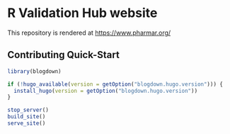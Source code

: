 # R Validation Hub website

This repository is rendered at https://www.pharmar.org/

## Contributing Quick-Start

```r
library(blogdown)

if (!hugo_available(version = getOption("blogdown.hugo.version"))) {
  install_hugo(version = getOption("blogdown.hugo.version"))
}

stop_server()
build_site()
serve_site()
```